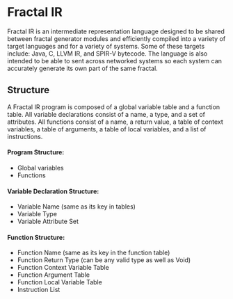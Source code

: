 # Fractal IR
Fractal IR is an intermediate representation language designed to be shared between fractal generator modules and 
efficiently compiled into a variety of target languages and for a variety of systems. Some of these targets include: 
Java, C, LLVM IR, and SPIR-V bytecode. The language is also intended to be able to sent across networked systems so 
each system can accurately generate its own part of the same fractal.

## Structure
A Fractal IR program is composed of a global variable table and a function table. All variable declarations consist 
of a name, a type, and a set of attributes. All functions consist of a name, a return value, a table of context 
variables, a table of arguments, a table of local variables, and a list of instructions.

#### Program Structure:
* Global variables
* Functions

#### Variable Declaration Structure:
* Variable Name (same as its key in tables)
* Variable Type
* Variable Attribute Set

#### Function Structure:
* Function Name (same as its key in the function table)
* Function Return Type (can be any valid type as well as Void)
* Function Context Variable Table
* Function Argument Table
* Function Local Variable Table
* Instruction List